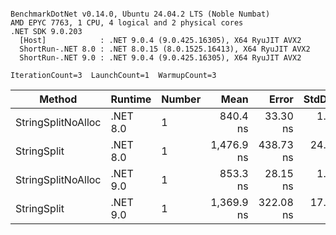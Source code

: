 ```

BenchmarkDotNet v0.14.0, Ubuntu 24.04.2 LTS (Noble Numbat)
AMD EPYC 7763, 1 CPU, 4 logical and 2 physical cores
.NET SDK 9.0.203
  [Host]            : .NET 9.0.4 (9.0.425.16305), X64 RyuJIT AVX2
  ShortRun-.NET 8.0 : .NET 8.0.15 (8.0.1525.16413), X64 RyuJIT AVX2
  ShortRun-.NET 9.0 : .NET 9.0.4 (9.0.425.16305), X64 RyuJIT AVX2

IterationCount=3  LaunchCount=1  WarmupCount=3  

```
| Method             | Runtime  | Number | Mean       | Error     | StdDev   | Min        | Max        | Gen0   | Gen1   | Allocated |
|------------------- |--------- |------- |-----------:|----------:|---------:|-----------:|-----------:|-------:|-------:|----------:|
| StringSplitNoAlloc | .NET 8.0 | 1      |   840.4 ns |  33.30 ns |  1.83 ns |   839.1 ns |   842.5 ns |      - |      - |         - |
| StringSplit        | .NET 8.0 | 1      | 1,476.9 ns | 438.73 ns | 24.05 ns | 1,452.9 ns | 1,501.0 ns | 0.1907 | 0.0019 |    3208 B |
| StringSplitNoAlloc | .NET 9.0 | 1      |   853.3 ns |  28.15 ns |  1.54 ns |   851.8 ns |   854.9 ns |      - |      - |         - |
| StringSplit        | .NET 9.0 | 1      | 1,369.9 ns | 322.08 ns | 17.65 ns | 1,353.7 ns | 1,388.7 ns | 0.1907 | 0.0019 |    3208 B |
